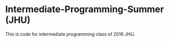 # Intermediate-Programming-Summer (JHU)
This is code for intermediate programming class of 2016 JHU.
